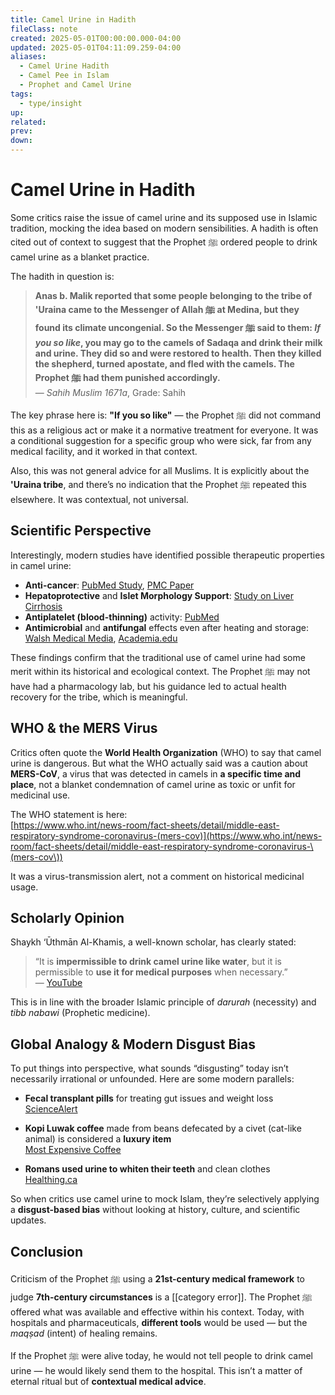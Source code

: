```yaml
---
title: Camel Urine in Hadith
fileClass: note
created: 2025-05-01T00:00:00.000-04:00
updated: 2025-05-01T04:11:09.259-04:00
aliases:
  - Camel Urine Hadith
  - Camel Pee in Islam
  - Prophet and Camel Urine
tags:
  - type/insight
up: 
related: 
prev: 
down:
---
```


# Camel Urine in Hadith

Some critics raise the issue of camel urine and its supposed use in Islamic tradition, mocking the idea based on modern sensibilities. A hadith is often cited out of context to suggest that the Prophet ﷺ ordered people to drink camel urine as a blanket practice.

The hadith in question is:

> **Anas b. Malik reported that some people belonging to the tribe of 'Uraina came to the Messenger of Allah ﷺ at Medina, but they found its climate uncongenial. So the Messenger ﷺ said to them: _If you so like_, you may go to the camels of Sadaqa and drink their milk and urine. They did so and were restored to health. Then they killed the shepherd, turned apostate, and fled with the camels. The Prophet ﷺ had them punished accordingly.**  
> — _Sahih Muslim 1671a_, Grade: Sahih

The key phrase here is: **"If you so like"** — the Prophet ﷺ did not command this as a religious act or make it a normative treatment for everyone. It was a conditional suggestion for a specific group who were sick, far from any medical facility, and it worked in that context.

Also, this was not general advice for all Muslims. It is explicitly about the **'Uraina tribe**, and there’s no indication that the Prophet ﷺ repeated this elsewhere. It was contextual, not universal.

## Scientific Perspective

Interestingly, modern studies have identified possible therapeutic properties in camel urine:

- **Anti-cancer**: [PubMed Study](https://pubmed.ncbi.nlm.nih.gov/22922085/), [PMC Paper](https://www.ncbi.nlm.nih.gov/pmc/articles/PMC8347850/)
- **Hepatoprotective** and **Islet Morphology Support**: [Study on Liver Cirrhosis](https://bmcproc.biomedcentral.com/track/pdf/10.1186/1753-6561-6-S4-P42.pdf)
- **Antiplatelet (blood-thinning)** activity: [PubMed](https://pubmed.ncbi.nlm.nih.gov/21854200/)
- **Antimicrobial** and **antifungal** effects even after heating and storage: [Walsh Medical Media](https://www.walshmedicalmedia.com/open-access/effects-of-heating-and-storage-on-the-antifungal-activity-of-camel-urine-2327-5073.1000179.pdf), [Academia.edu](http://www.academia.edu/5403310/Market_Research-Camel_Urine)

These findings confirm that the traditional use of camel urine had some merit within its historical and ecological context. The Prophet ﷺ may not have had a pharmacology lab, but his guidance led to actual health recovery for the tribe, which is meaningful.

## WHO & the MERS Virus

Critics often quote the **World Health Organization** (WHO) to say that camel urine is dangerous. But what the WHO actually said was a caution about **MERS-CoV**, a virus that was detected in camels in **a specific time and place**, not a blanket condemnation of camel urine as toxic or unfit for medicinal use.

The WHO statement is here:  
[https://www.who.int/news-room/fact-sheets/detail/middle-east-respiratory-syndrome-coronavirus-(mers-cov)](https://www.who.int/news-room/fact-sheets/detail/middle-east-respiratory-syndrome-coronavirus-\(mers-cov\))

It was a virus-transmission alert, not a comment on historical medicinal usage.

## Scholarly Opinion

Shaykh ‘Ūthmān Al-Khamis, a well-known scholar, has clearly stated:

> “It is **impermissible to drink camel urine like water**, but it is permissible to **use it for medical purposes** when necessary.”  
> — [YouTube](https://m.youtube.com/watch?v=fg3qh-zLTto)

This is in line with the broader Islamic principle of _darurah_ (necessity) and _tibb nabawi_ (Prophetic medicine).

## Global Analogy & Modern Disgust Bias

To put things into perspective, what sounds “disgusting” today isn’t necessarily irrational or unfounded. Here are some modern parallels:

- **Fecal transplant pills** for treating gut issues and weight loss  
    [ScienceAlert](https://www.sciencealert.com/human-trials-will-test-freeze-dried-poop-pills-as-a-weight-loss-treatment)
    
- **Kopi Luwak coffee** made from beans defecated by a civet (cat-like animal) is considered a **luxury item**  
    [Most Expensive Coffee](http://www.most-expensive.coffee/)
    
- **Romans used urine to whiten their teeth** and clean clothes  
    [Healthing.ca](https://www.healthing.ca/wellness/wtf-how-urine-improved-hygiene-and-oral-health-in-ancient-rome/)
    

So when critics use camel urine to mock Islam, they’re selectively applying a **disgust-based bias** without looking at history, culture, and scientific updates.

## Conclusion

Criticism of the Prophet ﷺ using a **21st-century medical framework** to judge **7th-century circumstances** is a [[category error]]. The Prophet ﷺ offered what was available and effective within his context. Today, with hospitals and pharmaceuticals, **different tools** would be used — but the _maqṣad_ (intent) of healing remains.

If the Prophet ﷺ were alive today, he would not tell people to drink camel urine — he would likely send them to the hospital. This isn’t a matter of eternal ritual but of **contextual medical advice**.
